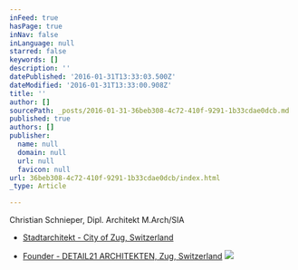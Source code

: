 ```yaml
---
inFeed: true
hasPage: true
inNav: false
inLanguage: null
starred: false
keywords: []
description: ''
datePublished: '2016-01-31T13:33:03.500Z'
dateModified: '2016-01-31T13:33:00.908Z'
title: ''
author: []
sourcePath: _posts/2016-01-31-36beb308-4c72-410f-9291-1b33cdae0dcb.md
published: true
authors: []
publisher:
  name: null
  domain: null
  url: null
  favicon: null
url: 36beb308-4c72-410f-9291-1b33cdae0dcb/index.html
_type: Article

---
```

Christian Schnieper, Dipl. Architekt M.Arch/SIA

* [Stadtarchitekt - City of Zug, Switzerland][0]

* [Founder - DETAIL21 ARCHITEKTEN, Zug, Switzerland][1]
![](https://the-grid-user-content.s3-us-west-2.amazonaws.com/d536e5b0-4fb1-4480-902f-24963b5ad82b.JPG)

[0]: http://www.stadtzug.ch/de/verwaltungpolitik/verwaltung/personenregister/?personen_id=104651
[1]: www.detail21.com